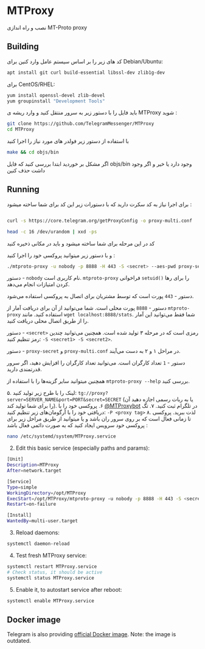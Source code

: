# MTProxy
نصب و راه اندازی  MT-Proto proxy

## Building
کد های زیر را بر اساس سیستم عامل وارد کنین 
برای  Debian/Ubuntu:
```bash
apt install git curl build-essential libssl-dev zlib1g-dev
```
برای  CentOS/RHEL:
```bash
yum install openssl-devel zlib-devel
yum groupinstall "Development Tools"
```

باید فایل را با دستور زیر به سرور منتقل کنید و وارد ریشه ی MTProxy شوید :
```bash
git clone https://github.com/TelegramMessenger/MTProxy
cd MTProxy
```

با استفاده از دستور زیر فولدر های مورد نیاز را اجرا کنید 
```bash
make && cd objs/bin
```

اگر مشکل بر خوردید ابتدا بررسی کنید که فایل objs/bin وجود دارد یا خیر و اگر وجود داشت حذف کنین 
## Running
برای اجرا نیاز به کد سکرت دارید که با دستورات زیر این کد برای شما ساخته میشود : 
```bashcurl -s https://core.telegram.org/getProxySecret -o proxy-secret
```
```bash
curl -s https://core.telegram.org/getProxyConfig -o proxy-multi.conf
```
```bash
head -c 16 /dev/urandom | xxd -ps
```
کد در این مرحله برای شما ساخته میشود و باید در مکانی ذخیره کنید 

و با دستور زیر میتوانید پروکسی خود را اجرا کنید : 
```bash
./mtproto-proxy -u nobody -p 8888 -H 443 -S <secret> --aes-pwd proxy-secret proxy-multi.conf -M 1
```


دستور - `nobody` نام کاربری است. `mtproto-proxy` فراخوانی `setuid()` را برای رها کردن امتیازات انجام می‌دهد.

دستور - `443` پورت است که توسط مشتریان برای اتصال به پروکسی استفاده می‌شود.

دستور - `8888` پورت محلی است. شما می‌توانید از آن برای دریافت آمار از `mtproto-proxy` استفاده کنید. مانند `wget localhost:8888/stats`. شما فقط می‌توانید این آمار را از طریق اتصال محلی دریافت کنید.

دستور - `<secret>` رمزی است که در مرحله ۳ تولید شده است. همچنین می‌توانید چندین رمز تنظیم کنید: `-S <secret1> -S <secret2>`.

دستور - `proxy-secret` و `proxy-multi.conf` در مراحل ۱ و ۲ به دست می‌آیند.

دستور  - `1` تعداد کارگران است. می‌توانید تعداد کارگران را افزایش دهید، اگر سرور قدرتمندی دارید.

همچنین میتوانید  سایر گزینه‌ها را با استفاده از `mtproto-proxy --help` بررسی کنید.

۵. لینک را با طرح زیر تولید کنید: `tg://proxy?server=SERVER_NAME&port=PORT&secret=SECRET` (یا به ربات رسمی اجازه دهید آن را برای شما تولید کند).
۶. پروکسی خود را با [@MTProxybot](https://t.me/MTProxybot) در تلگرام ثبت کنید.
۷. تگ دریافتی خود را با آرگومان‌های زیر تنظیم کنید: `-P <proxy tag>`
۸. لذت ببرید.
پروکسی تا زمانی فعال است که بر روی سرور ران باشد و یا میتوانید از طریق مراحل زیر برای پروکسی خود سرویس ایجاد کنید که به صورت دائمی فعال باشد :

```bash
nano /etc/systemd/system/MTProxy.service
```
2. Edit this basic service (especially paths and params):
```bash
[Unit]
Description=MTProxy
After=network.target

[Service]
Type=simple
WorkingDirectory=/opt/MTProxy
ExecStart=/opt/MTProxy/mtproto-proxy -u nobody -p 8888 -H 443 -S <secret> -P <proxy tag> <other params>
Restart=on-failure

[Install]
WantedBy=multi-user.target
```
3. Reload daemons:
```bash
systemctl daemon-reload
```
4. Test fresh MTProxy service:
```bash
systemctl restart MTProxy.service
# Check status, it should be active
systemctl status MTProxy.service
```
5. Enable it, to autostart service after reboot:
```bash
systemctl enable MTProxy.service
```

## Docker image
Telegram is also providing [official Docker image](https://hub.docker.com/r/telegrammessenger/proxy/).
Note: the image is outdated.
